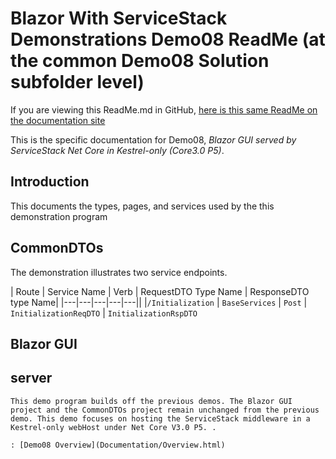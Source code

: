 # Blazor With ServiceStack Demonstrations Demo08 ReadMe (at the common Demo08 Solution subfolder level)
If you are viewing this ReadMe.md in GitHub, [here is this same ReadMe on the documentation site](ReadMe.html)

This is the specific documentation for Demo08, *Blazor GUI served by ServiceStack Net Core in  Kestrel-only (Core3.0 P5)*.

## Introduction

This documents the types, pages, and services used by the this demonstration program

## CommonDTOs

The demonstration illustrates two service endpoints. 

| Route | Service Name | Verb | RequestDTO Type Name | ResponseDTO type Name|
|---|---|---|---|---||
|`/Initialization` | `BaseServices` | `Post` | `InitializationReqDTO` | `InitializationRspDTO`

## Blazor GUI



## server

    This demo program builds off the previous demos. The Blazor GUI project and the CommonDTOs project remain unchanged from the previous demo. This demo focuses on hosting the ServiceStack middleware in a Kestrel-only webHost under Net Core V3.0 P5. .
	
	: [Demo08 Overview](Documentation/Overview.html)
